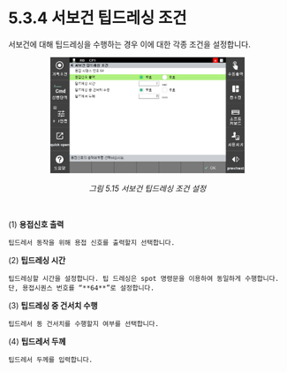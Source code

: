 ﻿# 5.3.4 서보건 팁드레싱 조건

서보건에 대해 팁드레싱을 수행하는 경우 이에 대한 각종 조건을 설정합니다.

<p align="center">
 <img src="../../_assets/image_61.png" width="70%"></img>
 <em><p align="center">그림 5.15 서보건 팁드레싱 조건 설정 </p></em>
</p>

</br>

(1)  **용접신호 출력**

    팁드레서 동작을 위해 용접 신호를 출력할지 선택합니다.
(2)  **팁드레싱 시간**

    팁드레싱할 시간을 설정합니다. 팁 드레싱은 spot 명령문을 이용하여 동일하게 수행합니다. 단, 용접시퀀스 번호를 “**64**”로 설정합니다.
(3)  **팁드레싱 중 건서치 수행**

    팁드레서 동 건서치를 수행할지 여부를 선택합니다.
(4)  **팁드레서 두께**

    팁드레서 두께를 입력합니다.
